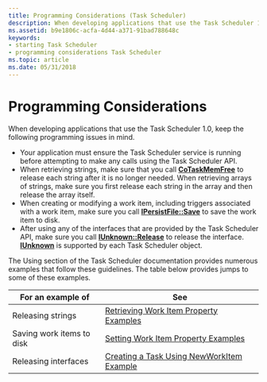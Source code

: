 ```yaml
---
title: Programming Considerations (Task Scheduler)
description: When developing applications that use the Task Scheduler 1.0, keep the following programming issues in mind.Your application must ensure the Task Scheduler service is running before attempting to make any calls using the Task Scheduler API.When retrieving strings, make sure that you call CoTaskMemFree to release each string after it is no longer needed. When retrieving arrays of strings, make sure you first release each string in the array and then release the array itself.When creating or modifying a work item, including triggers associated with a work item, make sure you call IPersistFile Save to save the work item to disk.After using any of the interfaces that are provided by the Task Scheduler API, make sure you call IUnknown Release to release the interface. IUnknown is supported by each Task Scheduler object.
ms.assetid: b9e1806c-acfa-4d44-a371-91bad788648c
keywords:
- starting Task Scheduler
- programming considerations Task Scheduler
ms.topic: article
ms.date: 05/31/2018
---
```


# Programming Considerations

When developing applications that use the Task Scheduler 1.0, keep the following programming issues in mind.

-   Your application must ensure the Task Scheduler service is running before attempting to make any calls using the Task Scheduler API.
-   When retrieving strings, make sure that you call [**CoTaskMemFree**](https://msdn.microsoft.com/en-us/library/ms680722(v=VS.85).aspx) to release each string after it is no longer needed. When retrieving arrays of strings, make sure you first release each string in the array and then release the array itself.
-   When creating or modifying a work item, including triggers associated with a work item, make sure you call [**IPersistFile::Save**](https://msdn.microsoft.com/en-us/library/ms693701(v=VS.85).aspx) to save the work item to disk.
-   After using any of the interfaces that are provided by the Task Scheduler API, make sure you call [**IUnknown::Release**](https://msdn.microsoft.com/en-us/library/ms682317(v=VS.85).aspx) to release the interface. [**IUnknown**](https://msdn.microsoft.com/en-us/library/ms680509(v=VS.85).aspx) is supported by each Task Scheduler object.

The Using section of the Task Scheduler documentation provides numerous examples that follow these guidelines. The table below provides jumps to some of these examples.

| For an example of         | See                                                                                        |
|---------------------------|--------------------------------------------------------------------------------------------|
| Releasing strings         | [Retrieving Work Item Property Examples](retrieving-work-item-property-examples.md)       |
| Saving work items to disk | [Setting Work Item Property Examples](setting-work-item-property-examples.md)             |
| Releasing interfaces      | [Creating a Task Using NewWorkItem Example](creating-a-task-using-newworkitem-example.md) |



 

 

 




